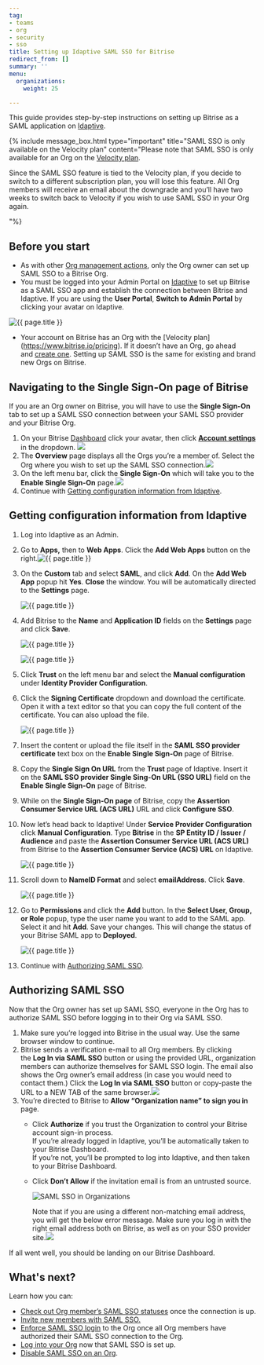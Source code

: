 ```yaml
---
tag:
- teams
- org
- security
- sso
title: Setting up Idaptive SAML SSO for Bitrise
redirect_from: []
summary: ''
menu:
  organizations:
    weight: 25

---
```

This guide provides step-by-step instructions on setting up Bitrise as a SAML application on [Idaptive](https://www.idaptive.com/ "https://www.idaptive.com/").

{% include message_box.html type="important" title="SAML SSO is only available on the Velocity plan" content="Please note that SAML SSO is only available for an Org on the [Velocity plan](https://www.bitrise.io/pricing).

Since the SAML SSO feature is tied to the Velocity plan, if you decide to switch to a different subscription plan, you will lose this feature. All Org members will receive an email about the downgrade and you’ll have two weeks to switch back to Velocity if you wish to use SAML SSO in your Org again.

"%}

## Before you start

* As with other [Org management actions](/team-management/organizations/members-organizations/), only the Org owner can set up SAML SSO to a Bitrise Org.
* You must be logged into your Admin Portal on [Idaptive](https://www.idaptive.com/) to set up Bitrise as a SAML SSO app and establish the connection between Bitrise and Idaptive. If you are using the **User Portal**, **Switch to** **Admin Portal** by clicking your avatar on Idaptive.

![{{ page.title }}](/img/step1.jpg)

* Your account on Bitrise has an Org with the [Velocity plan] (https://www.bitrise.io/pricing). If it doesn’t have an Org, go ahead and [create one](/team-management/organizations/creating-org/). Setting up SAML SSO is the same for existing and brand new Orgs on Bitrise.

## Navigating to the Single Sign-On page of Bitrise

If you are an Org owner on Bitrise, you will have to use the **Single Sign-On** tab to set up a SAML SSO connection between your SAML SSO provider and your Bitrise Org.

1. On your Bitrise [Dashboard](https://app.bitrise.io/dashboard/builds) click your avatar, then click [**Account settings**](https://app.bitrise.io/me/profile#/overview) in the dropdown. ![](/img/account-settings-dropdown.jpg)
2. The **Overview** page displays all the Orgs you’re a member of. Select the Org where you wish to set up the SAML SSO connection.![](/img/overview-tab.jpg)
3. On the left menu bar, click the **Single Sign-On** which will take you to the **Enable Single Sign-On** page.![](/img/enablesinglesignon.jpg)
4. Continue with [Getting configuration information from Idaptive](/team-management/organizations/setting-up-idaptive-saml-sso-for-bitrise/#getting-configuration-information-from-idaptive).

## Getting configuration information from Idaptive

 1. Log into Idaptive as an Admin.
 2. Go to **Apps,** then to **Web Apps**. Click the **Add Web Apps** button on the right.![{{ page.title }}](/img/step2.png)
 3. On the **Custom** tab and select **SAML**, and click **Add**. On the **Add Web App** popup hit **Yes**. **Close** the window. You will be automatically directed to the **Settings** page.

    ![{{ page.title }}](/img/step3.png)
 4. Add Bitrise to the **Name** and **Application ID** fields on the **Settings** page and click **Save**.

    ![{{ page.title }}](/img/step-name.jpg)

    ![{{ page.title }}](/img/step4b.jpg)
 5. Click **Trust** on the left menu bar and select the **Manual configuration** under **Identity Provider Configuration**.
 6. Click the **Signing Certificate** dropdown and download the certificate. Open it with a text editor so that you can copy the full content of the certificate. You can also upload the file.

    ![{{ page.title }}](/img/download.jpg)
 7. Insert the content or upload the file itself in the **SAML SSO provider certificate** text box on the **Enable Single Sign-On** page of Bitrise.
 8. Copy the **Single Sign On URL** from the **Trust** page of Idaptive. Insert it on the **SAML SSO provider Single Sing-On URL (SSO URL)** field on the **Enable Single Sign-On** page of Bitrise.
 9. While on the **Single Sign-On page** of Bitrise, copy the **Assertion Consumer Service URL (ACS URL)** URL and click **Configure SSO**.
10. Now let’s head back to Idaptive! Under **Service Provider Configuration** click **Manual Configuration**. Type **Bitrise** in the **SP Entity ID / Issuer / Audience** and paste the **Assertion Consumer Service URL (ACS URL)** from Bitrise to the **Assertion Consumer Service (ACS) URL** on Idaptive.

    ![{{ page.title }}](/img/manual-config.jpg)
11. Scroll down to **NameID Format** and select **emailAddress**. Click **Save**.

    ![{{ page.title }}](/img/name-id.jpg)
12. Go to **Permissions** and click the **Add** button. In the **Select User, Group, or Role** popup, type the user name you want to add to the SAML app. Select it and hit **Add**. Save your changes. This will change the status of your Bitrise SAML app to **Deployed**.

    ![{{ page.title }}](/img/step10.png)
13. Continue with [Authorizing SAML SSO](/team-management/organizations/setting-up-idaptive-saml-sso-for-bitrise/#authorizing-saml-sso).

## Authorizing SAML SSO

Now that the Org owner has set up SAML SSO, everyone in the Org has to authorize SAML SSO before logging in to their Org via SAML SSO.

1. Make sure you’re logged into Bitrise in the usual way. Use the same browser window to continue.
2. Bitrise sends a verification e-mail to all Org members. By clicking the **Log In via SAML SSO** button or using the provided URL, organization members can authorize themselves for SAML SSO login. The email also shows the Org owner’s email address (in case you would need to contact them.) Click the **Log In via SAML SSO** button or copy-paste the URL to a NEW TAB of the same browser.![](/img/email-samlssso.jpg)
3. You’re directed to Bitrise to **Allow “Organization name” to sign you in** page.
   * Click **Authorize** if you trust the Organization to control your Bitrise account sign-in process.  
     If you’re already logged in Idaptive, you’ll be automatically taken to your Bitrise Dashboard.  
     If you’re not, you’ll be prompted to log into Idaptive, and then taken to your Bitrise Dashboard.
   * Click **Don’t Allow** if the invitation email is from an untrusted source.

     ![SAML SSO in Organizations](https://devcenter.bitrise.io/img/enable-saml.jpg)

     Note that if you are using a different non-matching email address, you will get the below error message. Make sure you log in with the right email address both on Bitrise, as well as on your SSO provider site.![](/img/noconnectedsamlsso.png)

If all went well, you should be landing on our Bitrise Dashboard.

## What's next?

Learn how you can:

* [Check out Org member’s SAML SSO statuses](/team-management/organizations/saml-sso-in-organizations/#checking-saml-sso-statuses-on-bitrise) once the connection is up.
* [Invite new members with SAML SSO.](/team-management/organizations/saml-sso-in-organizations/#inviting-new-org-members-with-saml-sso)
* [Enforce SAML SSO login](/team-management/organizations/saml-sso-in-organizations/#enforcing-saml-sso-on-an-organization) to the Org once all Org members have authorized their SAML SSO connection to the Org.
* [Log into your Org](/team-management/organizations/saml-sso-in-organizations/#logging-in-via-saml-sso-with-a-bitrise-account) now that SAML SSO is set up.
* [Disable SAML SSO on an Org](/team-management/organizations/saml-sso-in-organizations/#disabling-an-organizations-saml-sso).